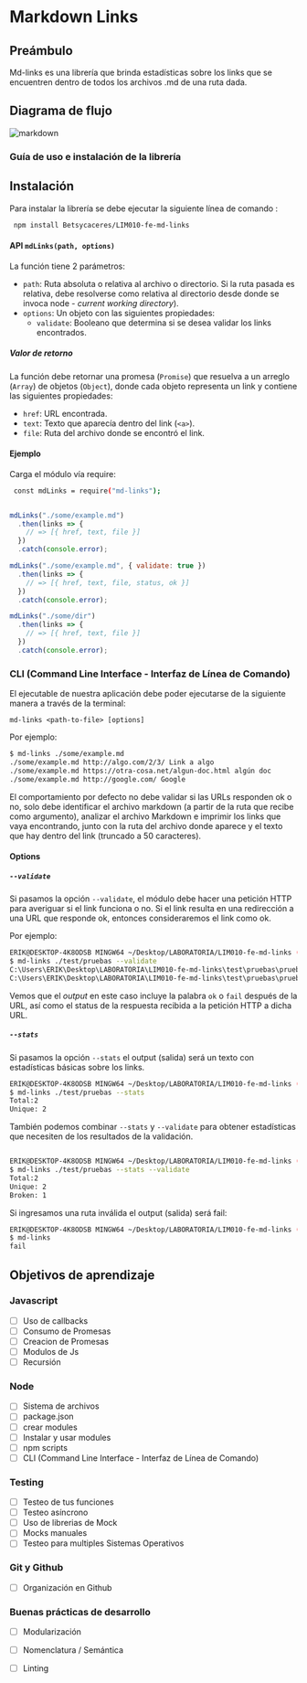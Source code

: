 # Markdown Links


## Preámbulo

Md-links es una librería que brinda estadísticas sobre los links que se encuentren dentro de todos los archivos .md de una ruta dada.

## Diagrama de flujo

![markdown](https://user-images.githubusercontent.com/51205175/64829464-0a85e780-d592-11e9-83ec-2dd44eab4c03.png)

### Guía de uso e instalación de la librería

## Instalación

Para instalar la librería se debe ejecutar la siguiente línea de comando :

```sh
 npm install Betsycaceres/LIM010-fe-md-links
```


#### API `mdLinks(path, options)`
La función tiene 2 parámetros:

- `path`: Ruta absoluta o relativa al archivo o directorio. Si la ruta pasada es
  relativa, debe resolverse como relativa al directorio desde donde se invoca
  node - _current working directory_).
- `options`: Un objeto con las siguientes propiedades:
  * `validate`: Booleano que determina si se desea validar los links
    encontrados.

##### Valor de retorno

La función debe retornar una promesa (`Promise`) que resuelva a un arreglo
(`Array`) de objetos (`Object`), donde cada objeto representa un link y contiene
las siguientes propiedades:

- `href`: URL encontrada.
- `text`: Texto que aparecía dentro del link (`<a>`).
- `file`: Ruta del archivo donde se encontró el link.

#### Ejemplo

Carga el módulo vía require:
```sh
 const mdLinks = require("md-links");
```

```js

mdLinks("./some/example.md")
  .then(links => {
    // => [{ href, text, file }]
  })
  .catch(console.error);

mdLinks("./some/example.md", { validate: true })
  .then(links => {
    // => [{ href, text, file, status, ok }]
  })
  .catch(console.error);

mdLinks("./some/dir")
  .then(links => {
    // => [{ href, text, file }]
  })
  .catch(console.error);
```

### CLI (Command Line Interface - Interfaz de Línea de Comando)

El ejecutable de nuestra aplicación debe poder ejecutarse de la siguiente
manera a través de la terminal:

`md-links <path-to-file> [options]`

Por ejemplo:

```sh
$ md-links ./some/example.md
./some/example.md http://algo.com/2/3/ Link a algo
./some/example.md https://otra-cosa.net/algun-doc.html algún doc
./some/example.md http://google.com/ Google
```

El comportamiento por defecto no debe validar si las URLs responden ok o no,
solo debe identificar el archivo markdown (a partir de la ruta que recibe como
argumento), analizar el archivo Markdown e imprimir los links que vaya
encontrando, junto con la ruta del archivo donde aparece y el texto
que hay dentro del link (truncado a 50 caracteres).

#### Options

##### `--validate`

Si pasamos la opción `--validate`, el módulo debe hacer una petición HTTP para
averiguar si el link funciona o no. Si el link resulta en una redirección a una
URL que responde ok, entonces consideraremos el link como ok.

Por ejemplo:


```sh
ERIK@DESKTOP-4K8ODSB MINGW64 ~/Desktop/LABORATORIA/LIM010-fe-md-links (master)
$ md-links ./test/pruebas --validate
C:\Users\ERIK\Desktop\LABORATORIA\LIM010-fe-md-links\test\pruebas\prueba.md https://www.laboratoria.la OK200 laboratoria
C:\Users\ERIK\Desktop\LABORATORIA\LIM010-fe-md-links\test\pruebas\prueba.md https://www.google.com/gr Fail404 google
```

Vemos que el _output_ en este caso incluye la palabra `ok` o `fail` después de
la URL, así como el status de la respuesta recibida a la petición HTTP a dicha
URL.

##### `--stats`

Si pasamos la opción `--stats` el output (salida) será un texto con estadísticas
básicas sobre los links.

```sh
ERIK@DESKTOP-4K8ODSB MINGW64 ~/Desktop/LABORATORIA/LIM010-fe-md-links (master)
$ md-links ./test/pruebas --stats
Total:2
Unique: 2
```

También podemos combinar `--stats` y `--validate` para obtener estadísticas que
necesiten de los resultados de la validación.

```sh

ERIK@DESKTOP-4K8ODSB MINGW64 ~/Desktop/LABORATORIA/LIM010-fe-md-links (master)
$ md-links ./test/pruebas --stats --validate
Total:2
Unique: 2
Broken: 1
```
 Si  ingresamos  una ruta   inválida el output (salida) será fail:

```sh
ERIK@DESKTOP-4K8ODSB MINGW64 ~/Desktop/LABORATORIA/LIM010-fe-md-links (master)
$ md-links
fail
```

## Objetivos de aprendizaje

### Javascript
- [ ] Uso de callbacks
- [ ] Consumo de Promesas
- [ ] Creacion de Promesas
- [ ] Modulos de Js
- [ ] Recursión

### Node
- [ ] Sistema de archivos
- [ ] package.json
- [ ] crear modules
- [ ] Instalar y usar modules
- [ ] npm scripts
- [ ] CLI (Command Line Interface - Interfaz de Línea de Comando)

### Testing
- [ ] Testeo de tus funciones
- [ ] Testeo asíncrono
- [ ] Uso de librerias de Mock
- [ ] Mocks manuales
- [ ] Testeo para multiples Sistemas Operativos

### Git y Github
- [ ] Organización en Github

### Buenas prácticas de desarrollo
- [ ] Modularización
- [ ] Nomenclatura / Semántica
- [ ] Linting


